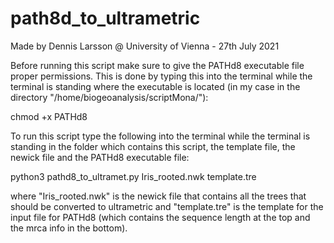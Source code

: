 # path8d_to_ultrametric

Made by Dennis Larsson @ University of Vienna - 27th July 2021 

Before running this script make sure to give the PATHd8 executable file proper permissions. This is done by typing this into the terminal 
while the terminal is standing where the executable is located (in my case in the directory "/home/biogeoanalysis/scriptMona/"): 

chmod +x PATHd8

To run this script type the following into the terminal while the terminal is standing in the folder which contains 
this script, the template file, the newick file and the PATHd8 executable file:

python3 pathd8_to_ultramet.py Iris_rooted.nwk template.tre

where "Iris_rooted.nwk" is the newick file that contains all the trees that should be converted to ultrametric and "template.tre" is the template 
for the input file for PATHd8 (which contains the sequence length at the top and the mrca info in the bottom).
